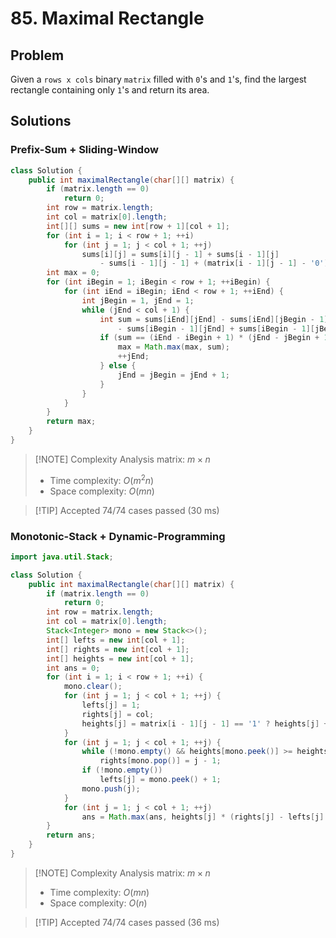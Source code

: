# 85. Maximal Rectangle

## Problem
Given a `rows x cols` binary `matrix` filled with `0`'s and `1`'s, find the largest rectangle containing only `1`'s and return its area.

## Solutions

### Prefix-Sum + Sliding-Window

``` java
class Solution {
    public int maximalRectangle(char[][] matrix) {
        if (matrix.length == 0)
            return 0;
        int row = matrix.length;
        int col = matrix[0].length;
        int[][] sums = new int[row + 1][col + 1];
        for (int i = 1; i < row + 1; ++i)
            for (int j = 1; j < col + 1; ++j)
                sums[i][j] = sums[i][j - 1] + sums[i - 1][j]
                    - sums[i - 1][j - 1] + (matrix[i - 1][j - 1] - '0');
        int max = 0;
        for (int iBegin = 1; iBegin < row + 1; ++iBegin) {
            for (int iEnd = iBegin; iEnd < row + 1; ++iEnd) {
                int jBegin = 1, jEnd = 1;
                while (jEnd < col + 1) {
                    int sum = sums[iEnd][jEnd] - sums[iEnd][jBegin - 1]
                        - sums[iBegin - 1][jEnd] + sums[iBegin - 1][jBegin - 1];
                    if (sum == (iEnd - iBegin + 1) * (jEnd - jBegin + 1)) {
                        max = Math.max(max, sum);
                        ++jEnd;
                    } else {
                        jEnd = jBegin = jEnd + 1;
                    }
                }
            }
        }
        return max;
    }
}
```

> [!NOTE] Complexity Analysis
> matrix: $m \times n$
> - Time complexity: $O(m^2n)$
> - Space complexity: $O(mn)$

> [!TIP] Accepted
> 74/74 cases passed (30 ms)

### Monotonic-Stack + Dynamic-Programming

``` java
import java.util.Stack;

class Solution {
    public int maximalRectangle(char[][] matrix) {
        if (matrix.length == 0)
            return 0;
        int row = matrix.length;
        int col = matrix[0].length;
        Stack<Integer> mono = new Stack<>();
        int[] lefts = new int[col + 1];
        int[] rights = new int[col + 1];
        int[] heights = new int[col + 1];
        int ans = 0;
        for (int i = 1; i < row + 1; ++i) {
            mono.clear();
            for (int j = 1; j < col + 1; ++j) {
                lefts[j] = 1;
                rights[j] = col;
                heights[j] = matrix[i - 1][j - 1] == '1' ? heights[j] + 1 : 0;
            }
            for (int j = 1; j < col + 1; ++j) {
                while (!mono.empty() && heights[mono.peek()] >= heights[j])
                    rights[mono.pop()] = j - 1;
                if (!mono.empty())
                    lefts[j] = mono.peek() + 1;
                mono.push(j);
            }
            for (int j = 1; j < col + 1; ++j)
                ans = Math.max(ans, heights[j] * (rights[j] - lefts[j] + 1));
        }
        return ans;
    }
}
```

> [!NOTE] Complexity Analysis
> matrix: $m \times n$
> - Time complexity: $O(mn)$
> - Space complexity: $O(n)$

> [!TIP] Accepted
> 74/74 cases passed (36 ms)

